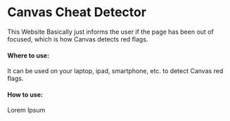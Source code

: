 # Canvas Cheat Detector
This Website Basically just informs the user if the page has been out of focused, which is how Canvas detects red flags.

#### Where to use:
It can be used on your laptop, ipad, smartphone, etc. to detect Canvas red flags.

#### How to use:
Lorem Ipsum

